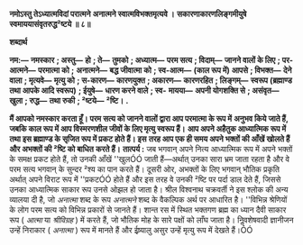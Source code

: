 **नमोऽस्तु तेऽध्यात्मविदां परात्मने** **अनात्मने स्वात्मविभक्तमृत्यवे ।** **सकारणाकारणलिङ्गमीयुषे** **स्वमाययासंवृतरुद्ध²ष्टये ॥ ८॥** 

**शब्दार्थ** 

**नम:—** **नमस्कार** **; अस्तु—** **हो** **; ते—** **तुमको** **; अध्यात्म—** **परम सत्य** **; विदाम्—** **जानने वालों के लिए** **; पर-आत्मने—** **परमात्मा को** **;** **अनात्मने—** **बद्ध जीवात्मा को** **; स्व-आत्म—** **(काल रूप में) आपसे** **; विभक्त—** **देने वाला** **; मृत्यवे—** **मृत्यु को** **; स-कारण—** **कारणयुक्त** **; अकारण—** **कारणरहित** **; लिङ्गम्—** **स्वरूप (ब्रह्माण्ड तथा आपके आदि स्वरूप)** **; ईयुषे—** **धारण करने वाले** **; स्व-** **मायया—** **अपनी योगशक्ति से** **; असंवृत—** **खुला** **; रुद्ध—** **तथा रुकी** **; ²ष्टये—** **²ष्टि।** **.** 

**मैं आपको नमस्कार करता हूँ। परम सत्य को जानने वालों द्वारा आप परमात्मा के रूप में** **अनुभव किये जाते हैं, जबकि काल रूप में आप विस्मरणशील जीवों के लिए मृत्यु स्वरूप हैं।** **आप अपने अहैतुक आध्यात्मिक रूप में तथा इस ब्रह्माण्ड के सृजित रूप में प्रकट होते हैं। इस** **तरह आप एक ही समय अपने भक्तों की आँखें खोलते हैं और अभक्तों की ²ष्टि को बाधित** **करते हैं।** **तात्पर्य :** जब भगवान् अपने नित्य आध्यात्मिक रूप में अपने भक्तों के समक्ष प्रकट होते हैं, तो उनकी आँखें ''खुलÓÓ जाती हैं—अर्थात् उनका सारा भ्रम जाता रहता है और वे परम सत्य भगवान् के सुन्दर ²श्य का पान करते हैं। दूसरी ओर, अभक्तों के लिए भगवान् भौतिक प्रकृति अर्थात् अपने विराट रूप में ''प्रकटÓÓ होते हैं और इस तरह वे उनकी ²ष्टि पर पर्दा डाल देते हैं, जिससे उनका आध्यात्मिक साकार रूप उनसे ओझल हो जाता है। श्रील विश्वनाथ चक्रवर्ती ने इस श्लोक की अन्य व्यालया दी है, जो *अनात्मा* शब्द के रूप *अनात्मने*  शब्द के वैकल्पिक अर्थ पर आधारित है। ''विभिन्न श्रेणियों के लोग परम सत्य को विभिन्न प्रकारों से जानते हैं। शान्त रस में स्थित भक्तगण ब्रह्म का ध्यान दैवी साकार रूप ( *आत्मा* या *श्रीविग्रह* ) में करते हैं, जो भौतिक मोह के सारे पक्षों को लाँघ जाता है। निॢवशेषवादी ज्ञानीजन उन्हें निराकार ( *अनात्मा* ) रूप में मानते हैं और ईष्र्यालु असुर उन्हें मृत्यु रूप में देखते हैं।ÓÓ  